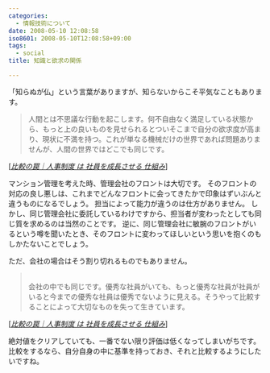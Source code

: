 ```yaml
---
categories:
  - 情報技術について
date: 2008-05-10 12:08:58
iso8601: 2008-05-10T12:08:58+09:00
tags:
  - social
title: 知識と欲求の関係

---
```


「知らぬが仏」という言葉がありますが、知らないからこそ平気なこともあります。

<blockquote cite="http://ameblo.jp/tama-ken1/entry-10092786443.html" title="Source: 比較の罠｜人事制度 は 社員を成長させる 仕組み; Accessed Date: 5/9/2008" class="blockquote">
  <p>人間とは不思議な行動を起こします。何不自由なく満足している状態から、もっと上の良いものを見せられるとついそこまで自分の欲求度が高まり、現状に不満を持つ。これが単なる機械だけの世界であれば問題ありませんが、人間の世界ではどこでも同じです。</p>
</blockquote>
<div class="cite"> [<cite><a href="http://ameblo.jp/tama-ken1/entry-10092786443.html">比較の罠｜人事制度 は 社員を成長させる 仕組み</a></cite>] </div>

マンション管理を考えた時、管理会社のフロントは大切です。
そのフロントの対応の良し悪しは、これまでどんなフロントに会ってきたかで印象はずいぶんと違うものになるでしょう。
担当によって能力が違うのは仕方がありません。
しかし、同じ管理会社に委託しているわけですから、担当者が変わったとしても同じ質を求めるのは当然のことです。
逆に、同じ管理会社に敏腕のフロントがいるという噂を聞いたとき、そのフロントに変わってほしいという思いを抱くのもしかたないことでしょう。

ただ、会社の場合はそう割り切れるものでもありません。

<blockquote cite="http://ameblo.jp/tama-ken1/entry-10092786443.html" title="Source: 比較の罠｜人事制度 は 社員を成長させる 仕組み; Accessed Date: 5/10/2008" class="blockquote">
  <p><br>会社の中でも同じです。優秀な社員がいても、もっと優秀な社員が社員がいると今までの優秀な社員は優秀でないように見える。そうやって比較することによって大切なものを失って生きています。</p>
</blockquote>
<div class="cite"> [<cite><a href="http://ameblo.jp/tama-ken1/entry-10092786443.html">比較の罠｜人事制度 は 社員を成長させる 仕組み</a></cite>] </div>

絶対値をクリアしていても、一番でない限り評価は低くなってしまいがちです。
比較をするなら、自分自身の中に基準を持っておき、それと比較するようにしたいですね。
